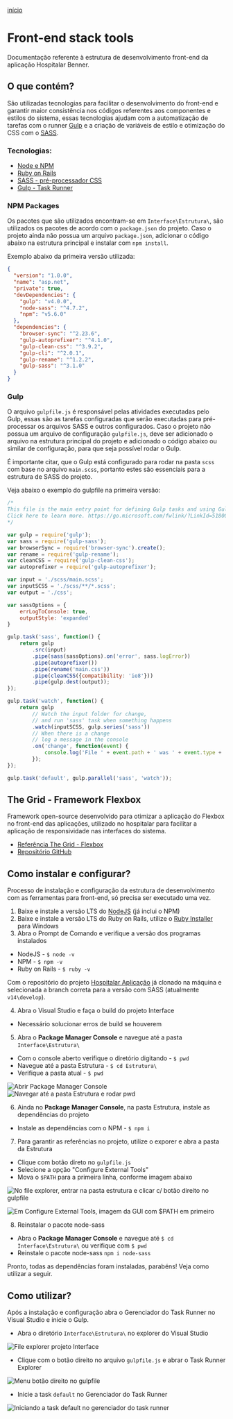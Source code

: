 [início](https://github.com/uxluissilva/ux-docs)

# Front-end stack tools

Documentação referente à estrutura de desenvolvimento front-end da aplicação Hospitalar Benner. 


## O que contém?
São utilizadas tecnologias para facilitar o desenvolvimento do front-end e garantir maior consistência nos códigos referentes aos componentes e estilos do sistema, essas tecnologias ajudam com a automatização de tarefas com o runner [Gulp](https://gulpjs.com/) e a criação de variáveis de estilo e otimização do CSS com o [SASS](https://sass-lang.com/).

### Tecnologias:

- [Node e NPM](https://nodejs.org/en/)
- [Ruby on Rails](https://rubyinstaller.org/)
- [SASS - pré-processador CSS](https://sass-lang.com/)
- [Gulp - Task Runner](https://gulpjs.com/)


### NPM Packages

Os pacotes que são utilizados encontram-se em `Interface\Estrutura\`, são utilizados os pacotes de acordo com o `package.json` do projeto. Caso o projeto ainda não possua um arquivo `package.json`, adicionar o código abaixo na estrutura principal e instalar com `npm install`.

Exemplo abaixo da primeira versão utilizada:
```json
{
  "version": "1.0.0",
  "name": "asp.net",
  "private": true,
  "devDependencies": {
    "gulp": "v4.0.0",
    "node-sass": "^4.7.2",
    "npm": "v5.6.0"
  },
  "dependencies": {
    "browser-sync": "^2.23.6",
    "gulp-autoprefixer": "^4.1.0",
    "gulp-clean-css": "^3.9.2",
    "gulp-cli": "^2.0.1",
    "gulp-rename": "^1.2.2",
    "gulp-sass": "^3.1.0"
  }
}
```


### Gulp

O arquivo `gulpfile.js` é responsável pelas atividades executadas pelo Gulp, essas são as tarefas configuradas que serão executadas para pré-processar os arquivos SASS e outros configurados. Caso o projeto não possua um arquivo de configuração `gulpfile.js`, deve ser adicionado o arquivo na estrutura principal do projeto e adicionado o código abaixo ou similar de configuração, para que seja possível rodar o Gulp.

É importante citar, que o Gulp está configurado para rodar na pasta `scss` com base no arquivo `main.scss`, portanto estes são essenciais para a estrutura de SASS do projeto.

Veja abaixo o exemplo do gulpfile na primeira versão:
```javascript
/*
This file is the main entry point for defining Gulp tasks and using Gulp plugins.
Click here to learn more. https://go.microsoft.com/fwlink/?LinkId=518007
*/

var gulp = require('gulp');
var sass = require('gulp-sass');
var browserSync = require('browser-sync').create();
var rename = require('gulp-rename');
var cleanCSS = require('gulp-clean-css');
var autoprefixer = require('gulp-autoprefixer');

var input = './scss/main.scss';
var inputSCSS = './scss/**/*.scss';
var output = './css';

var sassOptions = {
    errLogToConsole: true,
    outputStyle: 'expanded'
}

gulp.task('sass', function() {
    return gulp
        .src(input)
        .pipe(sass(sassOptions).on('error', sass.logError))
        .pipe(autoprefixer())
        .pipe(rename('main.css'))
        .pipe(cleanCSS({compatibility: 'ie8'}))
        .pipe(gulp.dest(output));
});

gulp.task('watch', function() {
    return gulp
        // Watch the input folder for change,
        // and run 'sass' task when something happens
        .watch(inputSCSS, gulp.series('sass'))
        // When there is a change
        // log a message in the console
        .on('change', function(event) {
            console.log('File ' + event.path + ' was ' + event.type + ', running tasks...');
        });
});

gulp.task('default', gulp.parallel('sass', 'watch'));
```

## The Grid - Framework Flexbox

Framework open-source desenvolvido para otimizar a aplicação do Flexbox no front-end das aplicações, utilizado no hospitalar para facilitar a aplicação de responsividade nas interfaces do sistema.

- [Referência The Grid - Flexbox](http://quinalha.me/the-grid/)
- [Repositório GitHub](https://github.com/gustavoquinalha/the-grid)




## Como instalar e configurar?
Processo de instalação e configuração da estrutura de desenvolvimento com as ferramentas para front-end, só precisa ser executado uma vez.

1. Baixe e instale a versão LTS do [NodeJS](https://nodejs.org/en/) (já inclui o NPM)
2. Baixe e instale a versão LTS do Ruby on Rails, utilize o [Ruby Installer](https://rubyinstaller.org/) para Windows
3. Abra o Prompt de Comando e verifique a versão dos programas instalados

  - NodeJS - `$ node -v`
  - NPM - `$ npm -v`
  - Ruby on Rails - `$ ruby -v`

Com o repositório do projeto [Hospitalar Aplicação](https://github.com/bennersaude/Hospitalar_Aplicacao) já clonado na máquina e selecionada a branch correta para a versão com SASS (atualmente `v14\develop`).

4. Abra o Visual Studio e faça o build do projeto Interface 
  - Necessário solucionar erros de build se houverem
5. Abra o **Package Manager Console** e navegue até a pasta `Interface\Estrutura\`
  - Com o console aberto verifique o diretório digitando - `$ pwd`
  - Navegue até a pasta Estrutura - `$ cd Estrutura\`
  - Verifique a pasta atual - `$ pwd`

![Abrir Package Manager Console](https://github.com/uxluissilva/ux-docs/blob/master/img/open-pmc.png)
![Navegar até a pasta Estrutura e rodar pwd](https://github.com/uxluissilva/ux-docs/blob/master/img/pwd-console.png)

6. Ainda no **Package Manager Console**, na pasta Estrutura, instale as dependências do projeto
  - Instale as dependências com o NPM - `$ npm i`

7. Para garantir as referências no projeto, utilize o exporer e abra a pasta da Estrutura
  - Clique com botão direto no `gulpfile.js`
  - Selecione a opção "Configure External Tools"
  - Mova o `$PATH` para a primeira linha, conforme imagem abaixo

![No file explorer, entrar na pasta estrutura e clicar c/ botão direito no gulpfile](https://github.com/uxluissilva/ux-docs/blob/master/img/open-cet.png)

![Em Configure External Tools, imagem da GUI com $PATH em primeiro](https://github.com/uxluissilva/ux-docs/blob/master/img/garantir-refs.png)

8. Reinstalar o pacote node-sass
  - Abra o **Package Manager Console** e navegue até `$ cd Interface\Estrutura\` ou verifique  com `$ pwd`
  - Reinstale o pacote node-sass `npm i node-sass`

Pronto, todas as dependências foram instaladas, parabéns! Veja como utilizar a seguir.


## Como utilizar?
Após a instalação e configuração abra o Gerenciador do Task Runner no Visual Studio e inicie o Gulp.
- Abra o diretório `Interface\Estrutura\` no explorer do Visual Studio 

![File explorer projeto Interface](https://github.com/uxluissilva/ux-docs/blob/master/img/explorer.png)

- Clique com o botão direito no arquivo `gulpfile.js` e abrar o Task Runner Explorer

![Menu botão direito no gulpfile](https://github.com/uxluissilva/ux-docs/blob/master/img/task-runner.png)

- Inicie a task `default` no Gerenciador do Task Runner

![Iniciando a task default no gerenciador do task runner](https://github.com/uxluissilva/ux-docs/blob/master/img/gulp-default.png)
